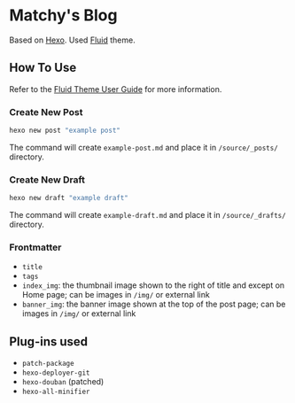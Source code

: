 # Matchy's Blog

Based on [Hexo](https://hexo.io/). Used [Fluid](https://github.com/fluid-dev/hexo-theme-fluid) theme.

## How To Use

Refer to the [Fluid Theme User Guide](https://fluid-dev.github.io/hexo-fluid-docs/guide) for more information.

### Create New Post

```bash
hexo new post "example post"
```

The command will create `example-post.md` and place it in `/source/_posts/` directory.

### Create New Draft

```bash
hexo new draft "example draft"
```

The command will create `example-draft.md` and place it in `/source/_drafts/` directory.

### Frontmatter

- `title`
- `tags`
- `index_img`: the thumbnail image shown to the right of title and except on Home page; can be images in `/img/` or external link
- `banner_img`: the banner image shown at the top of the post page; can be images in `/img/` or external link

## Plug-ins used

- `patch-package`
- `hexo-deployer-git`
- `hexo-douban` (patched)
- `hexo-all-minifier`
